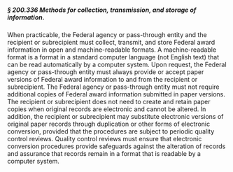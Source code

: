 ##### § 200.336 Methods for collection, transmission, and storage of information. #####

When practicable, the Federal agency or pass-through entity and the recipient or subrecipient must collect, transmit, and store Federal award information in open and machine-readable formats. A machine-readable format is a format in a standard computer language (not English text) that can be read automatically by a computer system. Upon request, the Federal agency or pass-through entity must always provide or accept paper versions of Federal award information to and from the recipient or subrecipient. The Federal agency or pass-through entity must not require additional copies of Federal award information submitted in paper versions. The recipient or subrecipient does not need to create and retain paper copies when original records are electronic and cannot be altered. In addition, the recipient or subrecipient may substitute electronic versions of original paper records through duplication or other forms of electronic conversion, provided that the procedures are subject to periodic quality control reviews. Quality control reviews must ensure that electronic conversion procedures provide safeguards against the alteration of records and assurance that records remain in a format that is readable by a computer system.